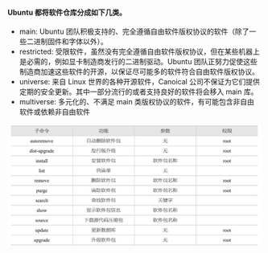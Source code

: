 #### Ubuntu 都将软件仓库分成如下几类。

- main: Ubuntu 团队积极支持的、完全遵循自由软件版权协议的软件（除了一些二进制固件和字体以外）。
- restricted: 受限软件，虽然没有完全遵循自由软件版权协议，但在某些机器上是必需的，例如显卡制造商发行的二进制驱动。Ubuntu 团队正努力促使这些制造商加速这些软件的开源，以保证尽可能多的软件符合自由软件版权协议。
- universe: 来自 Linux 世界的各种开源软件，Canoical 公司不保证为它们提供定期的安全更新。其中一部分流行的或者支持良好的软件将会移入 main 库。
- multiverse: 多元化的、不满足 main 类版权协议的软件，有可能包含非自由软件或依赖非自由软件

![APT命令详解](../images/apt-sub-commands.jpg)